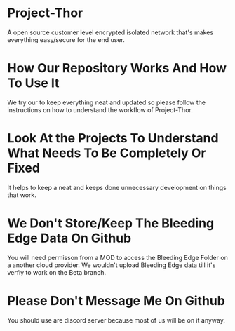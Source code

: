 # Project-Thor
A open source customer level encrypted isolated network that's makes everything easy/secure for the end user.


# How Our Repository Works And How To Use It
We try our to keep everything neat and updated so please follow the instructions on how to understand the workflow of Project-Thor.


# Look At the Projects To Understand What Needs To Be Completely Or Fixed 
It helps to keep a neat and keeps done unnecessary development on things that work.


# We Don't Store/Keep The Bleeding Edge Data On Github
You will need permisson from a MOD to access the Bleeding Edge Folder on a another cloud provider.
We wouldn't upload Bleeding Edge data till it's verfiy to work on the Beta branch.  


# Please Don't Message Me On Github
You should use are discord server because most of us will be on it anyway. 


